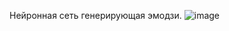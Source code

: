 Нейронная сеть генерирующая эмодзи.
![image](https://user-images.githubusercontent.com/90687325/176200890-63c68d10-c5e1-4285-b77b-1f8170b25505.png)
